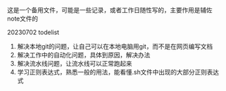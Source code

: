 这是一个备用文件，可能是一些记录，或者工作日随性写的，主要作用是辅佐note文件的

20230702 todelist
1. 解决本地git的问题，让自己可以在本地电脑用git，而不是在网页编写文档
2. 解决工作中的自动化问题，具体到原因，解决办法
3. 解决流水线问题，让流水线可以正常跑起来
4. 学习正则表达式，熟悉一般的用法，能看懂.sh文件中出现的大部分正则表达式
